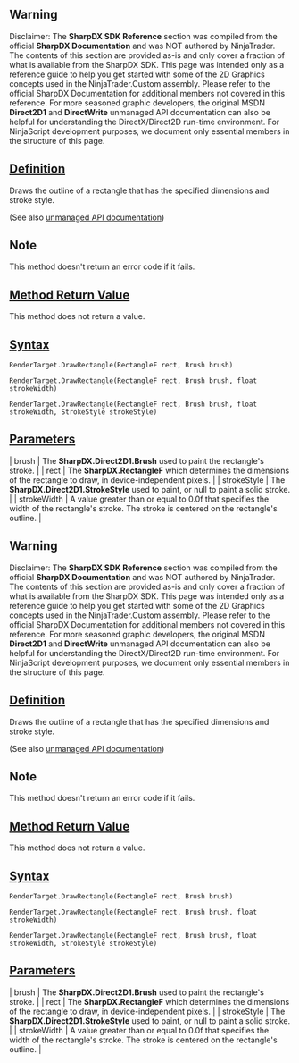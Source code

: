 ## Warning

Disclaimer: The **SharpDX SDK Reference** section was compiled from the official **SharpDX Documentation** and was NOT authored by NinjaTrader. The contents of this section are provided as-is and only cover a fraction of what is available from the SharpDX SDK. This page was intended only as a reference guide to help you get started with some of the 2D Graphics concepts used in the NinjaTrader.Custom assembly. Please refer to the official SharpDX Documentation for additional members not covered in this reference. For more seasoned graphic developers, the original MSDN **Direct2D1** and **DirectWrite** unmanaged API documentation can also be helpful for understanding the DirectX/Direct2D run-time environment. For NinjaScript development purposes, we document only essential members in the structure of this page.

## [Definition](https://developer.ninjatrader.com/docs/desktop/sharpdx_direct2d1_rendertarget_drawrectangle\#definition)

Draws the outline of a rectangle that has the specified dimensions and stroke style.

(See also [unmanaged API documentation](http://msdn.microsoft.com/en-us/library/dd371902.aspx))

## Note

This method doesn't return an error code if it fails.

## [Method Return Value](https://developer.ninjatrader.com/docs/desktop/sharpdx_direct2d1_rendertarget_drawrectangle\#method-return-value)

This method does not return a value.

## [Syntax](https://developer.ninjatrader.com/docs/desktop/sharpdx_direct2d1_rendertarget_drawrectangle\#syntax)

`RenderTarget.DrawRectangle(RectangleF rect, Brush brush)`

`RenderTarget.DrawRectangle(RectangleF rect, Brush brush, float strokeWidth)`

`RenderTarget.DrawRectangle(RectangleF rect, Brush brush, float strokeWidth, StrokeStyle strokeStyle)`

## [Parameters](https://developer.ninjatrader.com/docs/desktop/sharpdx_direct2d1_rendertarget_drawrectangle\#parameters)

| brush | The **SharpDX.Direct2D1.Brush** used to paint the rectangle's stroke. |
| rect | The **SharpDX.RectangleF** which determines the dimensions of the rectangle to draw, in device-independent pixels. |
| strokeStyle | The **SharpDX.Direct2D1.StrokeStyle** used to paint, or null to paint a solid stroke. |
| strokeWidth | A value greater than or equal to 0.0f that specifies the width of the rectangle's stroke. The stroke is centered on the rectangle's outline. |

## Warning

Disclaimer: The **SharpDX SDK Reference** section was compiled from the official **SharpDX Documentation** and was NOT authored by NinjaTrader. The contents of this section are provided as-is and only cover a fraction of what is available from the SharpDX SDK. This page was intended only as a reference guide to help you get started with some of the 2D Graphics concepts used in the NinjaTrader.Custom assembly. Please refer to the official SharpDX Documentation for additional members not covered in this reference. For more seasoned graphic developers, the original MSDN **Direct2D1** and **DirectWrite** unmanaged API documentation can also be helpful for understanding the DirectX/Direct2D run-time environment. For NinjaScript development purposes, we document only essential members in the structure of this page.

## [Definition](https://developer.ninjatrader.com/docs/desktop/sharpdx_direct2d1_rendertarget_drawrectangle\#definition)

Draws the outline of a rectangle that has the specified dimensions and stroke style.

(See also [unmanaged API documentation](http://msdn.microsoft.com/en-us/library/dd371902.aspx))

## Note

This method doesn't return an error code if it fails.

## [Method Return Value](https://developer.ninjatrader.com/docs/desktop/sharpdx_direct2d1_rendertarget_drawrectangle\#method-return-value)

This method does not return a value.

## [Syntax](https://developer.ninjatrader.com/docs/desktop/sharpdx_direct2d1_rendertarget_drawrectangle\#syntax)

`RenderTarget.DrawRectangle(RectangleF rect, Brush brush)`

`RenderTarget.DrawRectangle(RectangleF rect, Brush brush, float strokeWidth)`

`RenderTarget.DrawRectangle(RectangleF rect, Brush brush, float strokeWidth, StrokeStyle strokeStyle)`

## [Parameters](https://developer.ninjatrader.com/docs/desktop/sharpdx_direct2d1_rendertarget_drawrectangle\#parameters)

| brush | The **SharpDX.Direct2D1.Brush** used to paint the rectangle's stroke. |
| rect | The **SharpDX.RectangleF** which determines the dimensions of the rectangle to draw, in device-independent pixels. |
| strokeStyle | The **SharpDX.Direct2D1.StrokeStyle** used to paint, or null to paint a solid stroke. |
| strokeWidth | A value greater than or equal to 0.0f that specifies the width of the rectangle's stroke. The stroke is centered on the rectangle's outline. |